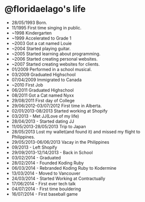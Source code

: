 @floridaelago's life
===============

- 28/05/1993 Born.
- 11/1995 First time singing in public.
- ~1998 Kindergarten
- ~1999 Accelerated to Grade 1
- ~2003 Got a cat named Louie
- ~2004 Started playing guitar.
- ~2005 Started learning about programming.
- ~2006 Started creating personal websites.
- ~2007 Started creating websites for clients.
- 01/2009 Performed in a school musical.
- 03/2009 Graduated Highschool
- 07/04/2009 Immigrated to Canada
- ~2010 First Job
- 06/2011 Graduated Highschool
- 08/2011 Got a Cat named Nyxx
- 29/08/2011 First day of College
- 29/06/2012-03/07/2012 First time in Alberta.
- 02/01/2013-08/2013 Started working at Shopify
- 03/2013 - Met JJ(Love of my life)
- 28/04/2013 - Started dating JJ
- 11/05/2013-28/05/2013 Trip to Japan
- 28/05/2013 Lost my wallet(and found it) and missed my flight to Philippines.
- 29/05/2013-06/06/2013 Vacay in the Philippines
- 09/2013 - Left Shopify
- 29/09/2013-12/14/2013 - Back in School
- 03/02/2014 - Graduated
- 28/02/2014 - Founded Koding Ruby
- 06/03/2014 - Rebranded Koding Ruby to Kodermine
- 13/03/2014 - Moved to Vancouver
- 24/03/2014 - Started Working at Contractually
- 17/06/2014 - First ever tech talk
- 04/07/2014 - First time bouldering
- 16/07/2014 - First baseball game
